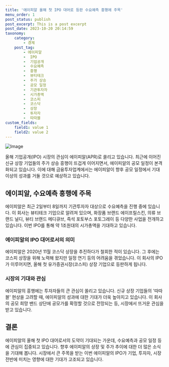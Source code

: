 ```yaml
---
title: '에이피알 올해 첫 IPO 대어로 등판 수요예측 흥행에 주목'
menu_order: 1
post_status: publish
post_excerpt: This is a post excerpt
post_date: 2023-10-20 20:14:59
taxonomy:
    category:
        - 경제
    post_tag:
        - 에이피알
        -  IPO
        -  기업공개
        -  수요예측
        -  흥행
        -  뷰티테크
        -  주가 상승
        -  공모 일정
        -  기관투자자
        -  시가총액
        -  코스피
        -  코스닥
        -  상장
        -  투자자
        -  따따블
custom_fields:
    field1: value 1
    field2: value 2
---
```


![Image](https://imgnews.pstatic.net/image/123/2024/02/06/0002327026_001_20240206163101184.png?type=w647)


올해 기업공개(IPO) 시장의 관심이 에이피알(APR)로 쏠리고 있습니다. 최근에 이어진 신규 상장 기업들의 주가 상승 흥행이 뜨겁게 이어지면서, 에이피알의 공모 일정이 본격화되고 있습니다. 이에 대해 금융투자업계에서는 에이피알이 향후 공모 일정에서 기대 이상의 성과를 거둘 것으로 예상하고 있습니다. 

## 에이피알, 수요예측 흥행에 주목
에이피알은 최근 2일부터 8일까지 기관투자자 대상으로 수요예측을 진행 중에 있습니다. 이 회사는 뷰티테크 기업으로 알려져 있으며, 화장품 브랜드 에이프릴스킨, 의류 브랜드 널디, 뷰티 브랜드 메디큐브, 즉석 포토부스 포토그레이 등 다양한 사업을 전개하고 있습니다. 이번 IPO를 통해 약 1조원대의 시가총액을 기대하고 있습니다.

### 에이피알의 IPO 대어로서의 의미
에이피알은 2020년 11월 코스닥 상장을 추진하다가 철회한 적이 있습니다. 그 후에는 코스피 상장을 위해 노력해 왔지만 일정 연기 등의 어려움을 겪었습니다. 이 회사의 IPO가 이루어지면, 올해 첫 유가증권시장(코스피) 상장 기업으로 등판하게 됩니다. 

### 시장의 기대와 관심
에이피알의 흥행에는 투자자들의 큰 관심이 쏠리고 있습니다. 신규 상장 기업들의 '따따블' 현상을 고려할 때, 에이피알의 성과에 대한 기대가 더욱 높아지고 있습니다. 이 회사의 공모 희망 밴드 상단에 공모가를 확정할 것으로 전망되는 등, 시장에서 뜨거운 관심을 받고 있습니다.

## 결론
에이피알의 올해 첫 IPO 대어로서의 도약이 기대되는 가운데, 수요예측과 공모 일정 등에 관심이 집중되고 있습니다. 향후 에이피알의 상장 및 주가 추이에 대한 더 많은 소식을 기대해 봅니다. 시장에서 큰 주목을 받는 이번 에이피알의 IPO가 기업, 투자자, 시장 전반에 미치는 영향에 대한 기대가 고조되고 있습니다. 

